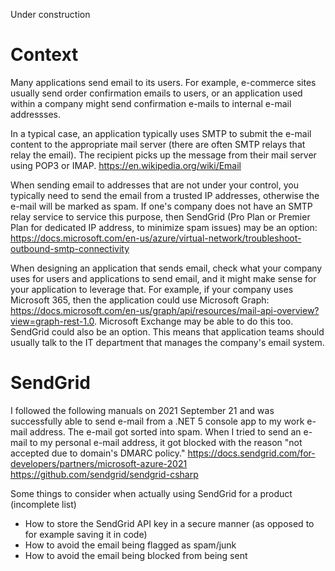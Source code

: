 Under construction
# Context
Many applications send email to its users. For example, e-commerce sites usually send order confirmation emails to users, or an application used within a company might send confirmation e-mails to internal e-mail addressses.

In a typical case, an application typically uses SMTP to submit the e-mail content to the appropriate mail server (there are often SMTP relays that relay the email). The recipient picks up the message from their mail server using POP3 or IMAP.
https://en.wikipedia.org/wiki/Email

When sending email to addresses that are not under your control, you typically need to send the email from a trusted IP addresses, otherwise the e-mail will be marked as spam. If one's company does not have an SMTP relay service to service this purpose, then SendGrid (Pro Plan or Premier Plan for dedicated IP address, to minimize spam issues) may be an option:
https://docs.microsoft.com/en-us/azure/virtual-network/troubleshoot-outbound-smtp-connectivity

When designing an application that sends email, check what your company uses for users and applications to send email, and it might make sense for your application to leverage that. For example, if your company uses Microsoft 365, then the application could use Microsoft Graph:  https://docs.microsoft.com/en-us/graph/api/resources/mail-api-overview?view=graph-rest-1.0. Microsoft Exchange may be able to do this too. SendGrid could also be an option. This means that application teams should usually talk to the IT department that manages the company's email system.

# SendGrid
I followed the following manuals on 2021 September 21 and was successfully able to send e-mail from a .NET 5 console app to my work e-mail address. The e-mail got sorted into spam. When I tried to send an e-mail to my personal e-mail address, it got blocked with the reason "not accepted due to domain's DMARC policy."
https://docs.sendgrid.com/for-developers/partners/microsoft-azure-2021
https://github.com/sendgrid/sendgrid-csharp

Some things to consider when actually using SendGrid for a product (incomplete list)
- How to store the SendGrid API key in a secure manner (as opposed to for example saving it in code)
- How to avoid the email being flagged as spam/junk
- How to avoid the email being blocked from being sent
